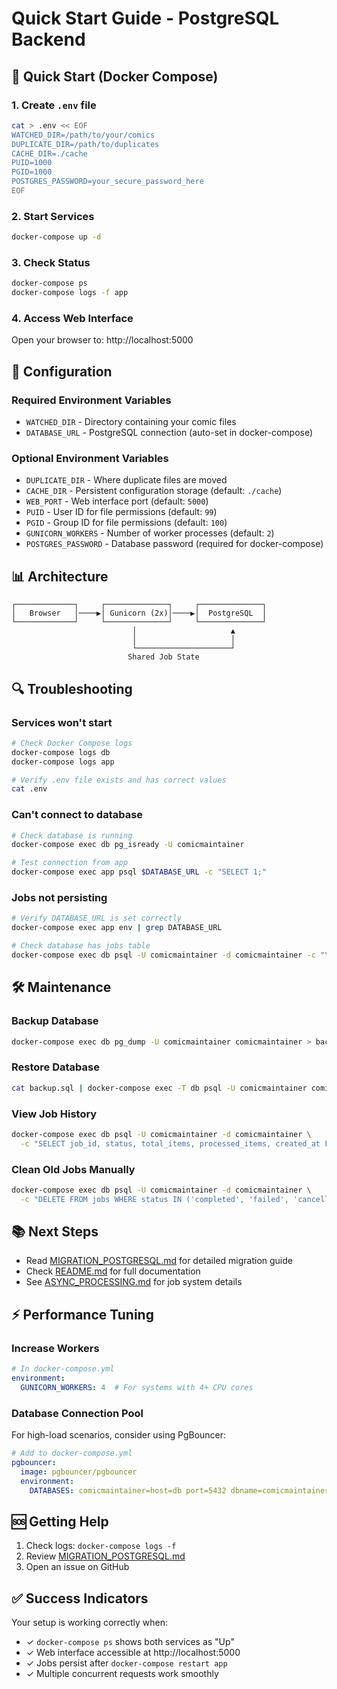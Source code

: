 # Quick Start Guide - PostgreSQL Backend

## 🚀 Quick Start (Docker Compose)

### 1. Create `.env` file

```bash
cat > .env << EOF
WATCHED_DIR=/path/to/your/comics
DUPLICATE_DIR=/path/to/duplicates
CACHE_DIR=./cache
PUID=1000
PGID=1000
POSTGRES_PASSWORD=your_secure_password_here
EOF
```

### 2. Start Services

```bash
docker-compose up -d
```

### 3. Check Status

```bash
docker-compose ps
docker-compose logs -f app
```

### 4. Access Web Interface

Open your browser to: http://localhost:5000

## 🔧 Configuration

### Required Environment Variables

- `WATCHED_DIR` - Directory containing your comic files
- `DATABASE_URL` - PostgreSQL connection (auto-set in docker-compose)

### Optional Environment Variables

- `DUPLICATE_DIR` - Where duplicate files are moved
- `CACHE_DIR` - Persistent configuration storage (default: `./cache`)
- `WEB_PORT` - Web interface port (default: `5000`)
- `PUID` - User ID for file permissions (default: `99`)
- `PGID` - Group ID for file permissions (default: `100`)
- `GUNICORN_WORKERS` - Number of worker processes (default: `2`)
- `POSTGRES_PASSWORD` - Database password (required for docker-compose)

## 📊 Architecture

```
┌─────────────┐     ┌──────────────┐     ┌──────────────┐
│   Browser   │────▶│ Gunicorn (2x)│────▶│  PostgreSQL  │
└─────────────┘     └──────────────┘     └──────────────┘
                           │                     ▲
                           │                     │
                           └─────────────────────┘
                          Shared Job State
```

## 🔍 Troubleshooting

### Services won't start
```bash
# Check Docker Compose logs
docker-compose logs db
docker-compose logs app

# Verify .env file exists and has correct values
cat .env
```

### Can't connect to database
```bash
# Check database is running
docker-compose exec db pg_isready -U comicmaintainer

# Test connection from app
docker-compose exec app psql $DATABASE_URL -c "SELECT 1;"
```

### Jobs not persisting
```bash
# Verify DATABASE_URL is set correctly
docker-compose exec app env | grep DATABASE_URL

# Check database has jobs table
docker-compose exec db psql -U comicmaintainer -d comicmaintainer -c "\dt"
```

## 🛠️ Maintenance

### Backup Database

```bash
docker-compose exec db pg_dump -U comicmaintainer comicmaintainer > backup.sql
```

### Restore Database

```bash
cat backup.sql | docker-compose exec -T db psql -U comicmaintainer comicmaintainer
```

### View Job History

```bash
docker-compose exec db psql -U comicmaintainer -d comicmaintainer \
  -c "SELECT job_id, status, total_items, processed_items, created_at FROM jobs ORDER BY created_at DESC LIMIT 10;"
```

### Clean Old Jobs Manually

```bash
docker-compose exec db psql -U comicmaintainer -d comicmaintainer \
  -c "DELETE FROM jobs WHERE status IN ('completed', 'failed', 'cancelled') AND completed_at < EXTRACT(EPOCH FROM NOW()) - 3600;"
```

## 📚 Next Steps

- Read [MIGRATION_POSTGRESQL.md](MIGRATION_POSTGRESQL.md) for detailed migration guide
- Check [README.md](README.md) for full documentation
- See [ASYNC_PROCESSING.md](ASYNC_PROCESSING.md) for job system details

## ⚡ Performance Tuning

### Increase Workers

```yaml
# In docker-compose.yml
environment:
  GUNICORN_WORKERS: 4  # For systems with 4+ CPU cores
```

### Database Connection Pool

For high-load scenarios, consider using PgBouncer:
```yaml
# Add to docker-compose.yml
pgbouncer:
  image: pgbouncer/pgbouncer
  environment:
    DATABASES: comicmaintainer=host=db port=5432 dbname=comicmaintainer
```

## 🆘 Getting Help

1. Check logs: `docker-compose logs -f`
2. Review [MIGRATION_POSTGRESQL.md](MIGRATION_POSTGRESQL.md)
3. Open an issue on GitHub

## ✅ Success Indicators

Your setup is working correctly when:
- ✓ `docker-compose ps` shows both services as "Up"
- ✓ Web interface accessible at http://localhost:5000
- ✓ Jobs persist after `docker-compose restart app`
- ✓ Multiple concurrent requests work smoothly
